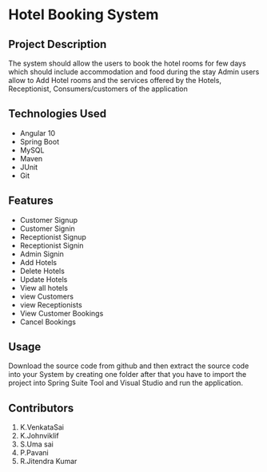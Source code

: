 <h1>Hotel Booking System</h1>
<h2>Project Description</h2>
The system should allow the users to book the hotel rooms for few days which should include accommodation and food during the stay Admin users allow to Add Hotel rooms and the services offered by the Hotels, Receptionist, Consumers/customers of the application
<h2>Technologies Used</h2>
<ul>
<li>Angular 10</li>
<li>Spring Boot</li>
<li>MySQL</li>
<li>Maven</li>
<li> JUnit</li>
<li>Git</li>
</ul>
<h2>Features</h2>
<ul>
<li>Customer Signup</li>
<li>Customer Signin</li>
<li>Receptionist Signup</li>
<li>Receptionist Signin</li>
<li>Admin Signin</li>
<li>Add Hotels</li>
<li>Delete Hotels</li>
<li>Update Hotels</li>
<li>View all hotels</li>
<li>view Customers</li>
<li>view Receptionists</li>
<li>View Customer Bookings</li>
<li>Cancel Bookings</li>
</ul>
<h2>Usage</h2>
Download the source code from github and then extract the source code into your System by creating one folder after that you have to import the project into Spring Suite Tool and Visual Studio and run the application.
<h2>Contributors</h2>
<ol>
<li>K.VenkataSai</li>
  <li>K.Johnviklif</li>
<li>S.Uma sai</li>
<li>P.Pavani</li>
<li>R.Jitendra Kumar</li>
<ol>
